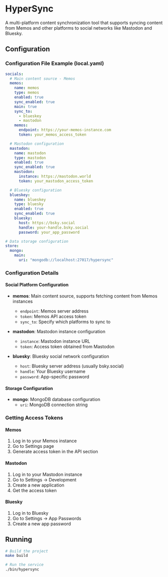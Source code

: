 # HyperSync

A multi-platform content synchronization tool that supports syncing content from Memos and other platforms to social networks like Mastodon and Bluesky.

## Configuration

### Configuration File Example (local.yaml)

```yaml
socials:
  # Main content source - Memos
  memos:
    name: memos
    type: memos
    enabled: true
    sync_enabled: true
    main: true
    sync_to:
      - blueskey
      - mastodon
    memos:
      endpoint: https://your-memos-instance.com
      token: your_memos_access_token

  # Mastodon configuration
  mastodon:
    name: mastodon
    type: mastodon
    enabled: true
    sync_enabled: true
    mastodon:
      instance: https://mastodon.world
      token: your_mastodon_access_token

  # Bluesky configuration
  blueskey:
    name: blueskey
    type: bluesky
    enabled: true
    sync_enabled: true
    bluesky:
      host: https://bsky.social
      handle: your-handle.bsky.social
      password: your_app_password

# Data storage configuration
store:
  mongo:
    main: 
      uri: "mongodb://localhost:27017/hypersync"
```

### Configuration Details

#### Social Platform Configuration

- **memos**: Main content source, supports fetching content from Memos instances
  - `endpoint`: Memos server address
  - `token`: Memos API access token
  - `sync_to`: Specify which platforms to sync to

- **mastodon**: Mastodon instance configuration
  - `instance`: Mastodon instance URL
  - `token`: Access token obtained from Mastodon

- **bluesky**: Bluesky social network configuration
  - `host`: Bluesky server address (usually bsky.social)
  - `handle`: Your Bluesky username
  - `password`: App-specific password

#### Storage Configuration

- **mongo**: MongoDB database configuration
  - `uri`: MongoDB connection string

### Getting Access Tokens

#### Memos
1. Log in to your Memos instance
2. Go to Settings page
3. Generate access token in the API section

#### Mastodon
1. Log in to your Mastodon instance
2. Go to Settings → Development
3. Create a new application
4. Get the access token

#### Bluesky
1. Log in to Bluesky
2. Go to Settings → App Passwords
3. Create a new app password

## Running

```bash
# Build the project
make build

# Run the service
./bin/hypersync
```
